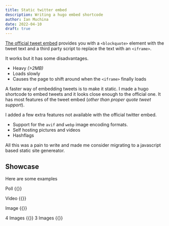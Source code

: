 ```yaml
---
title: Static twitter embed
description: Writing a hugo embed shortcode
author: Ian Muchina
date: 2022-04-10
draft: true
---
```


[The official tweet embed](https://help.twitter.com/en/using-twitter/how-to-embed-a-tweet)
provides you with a `<blockquote>` element with the tweet text and a third party
script to replace the text with an `<iframe>`. 


It works but it has some disadvantages.

- Heavy _(>2MB)_
- Loads slowly
- Causes the page to shift around when the `<iframe>` finally loads

A faster way of embedding tweets is to make it static. 
I made a hugo shortcode to embed tweets and it looks close enough to the 
official one. It has most features of the tweet embed (_other than proper quote 
tweet support_).


I added a few extra features not available with the official twitter embed.

- Support for the `avif` and `webp` image encoding formats.
- Self hosting pictures and videos
- Hashflags

All this was a pain to write and made me consider migrating to a javascript 
based static site genereator.


## Showcase

Here are some examples

Poll
{{<tweet id="1504102594192584705">}}

Video
{{<tweet id="1511347529522294788">}}

Image
{{<tweet id="1369539386744901632">}}

4 Images
{{<tweet id="1492869877459259396">}}
3 Images
{{<tweet id="869317433814904832">}}
